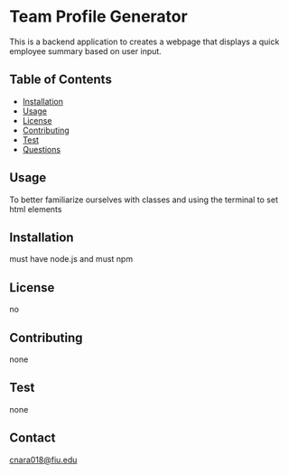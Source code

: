 
  # Team Profile Generator  
            
  This is a backend application to creates a webpage that displays a quick employee summary based on user input.
        
  ## Table of Contents
      
  - [Installation](#Installation)
  - [Usage](#Usage)
  - [License](#License)
  - [Contributing](#Contributing)
  - [Test](#Test)
  - [Questions](#FAQs)
        
  ## Usage
      
  To better familiarize ourselves with classes and using the terminal to set html elements 
      
  ## Installation    
      
  must have node.js and must npm           
      
  ## License    
      
  no    
      
  ## Contributing    
      
  none
          
  ## Test
          
  none
      
  ## Contact
      
  [cnara018@fiu.edu](mailto:cnara018@fiu.edu)
  